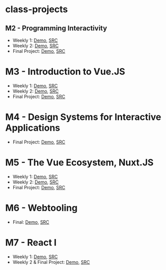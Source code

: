# class-projects
## M2 - Programming Interactivity
* Weekly 1: [Demo](https://i77n03.csb.app/), [SRC](https://codesandbox.io/s/cold-shape-i77n03)
* Weekly 2: [Demo](https://2n23u8.csb.app/), [SRC](https://codesandbox.io/s/2n23u8)
* Final Project: [Demo](https://br080i.csb.app/), [SRC](https://codesandbox.io/s/funny-williamson-br080i)

# M3 - Introduction to Vue.JS
* Weekly 1: [Demo](https://myfavmoviessx76b5-4s0y--5173.local-credentialless.webcontainer.io/), [SRC](https://stackblitz.com/edit/my-fav-movies-sx76b5)
* Weekly 2: [Demo](https://moviequeriesxrmt9j-nym3--5173.local-credentialless.webcontainer.io/), [SRC](https://stackblitz.com/edit/movie-queries-xrmt9j)
* Final Project: [Demo](https://hs-m3-final-project-pokemon.vercel.app/), [SRC](https://github.com/fortune-max/HS-M3-final-project-pokemon)

# M4 - Design Systems for Interactive Applications
* Final Project: [Demo](https://onyx-design-system.vercel.app/), [SRC](https://github.com/fortune-max/onyx-design-system)

# M5 - The Vue Ecosystem, Nuxt.JS
* Weekly 1: [Demo](https://m5-book-tracker.vercel.app/), [SRC](https://github.com/fortune-max/M5-book-tracker)
* Weekly 2: [Demo](https://composables-demo.vercel.app/), [SRC](https://github.com/fortune-max/composables-demo/)
* Final Project: [Demo](https://chat-websockets-demo.vercel.app/), [SRC](https://github.com/fortune-max/chat-websockets-demo)

# M6 - Webtooling
* Final: [Demo](https://web-tooling-015.vercel.app/), [SRC](https://github.com/fortune-max/web-tooling-015)

# M7 - React I
* Weekly 1: [Demo](https://wordle-three-pearl.vercel.app/), [SRC](https://github.com/fortune-max/wordle)
* Weekly 2 & Final Project: [Demo](https://youtube-kappa-ten.vercel.app/), [SRC](https://github.com/fortune-max/youtube)
